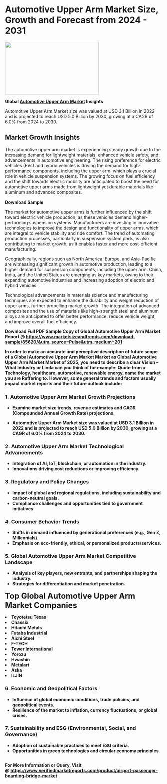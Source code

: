 <H1>Automotive Upper Arm Market Size, Growth and Forecast from 2024 - 2031</H1><img class="aligncenter size-medium wp-image-584254" src="https://thirdeyenews.in/wp-content/uploads/2024/09/Global-Market-Research-300x168.jpeg" alt="" width="300" height="168" /><p><strong>Global&nbsp;<a href="https://www.marketsizeandtrends.com/download-sample/85620/&amp;utm_source=Pulse&amp;utm_medium=201">Automotive Upper Arm Market</a> Insights</strong></p><p>Automotive Upper Arm Market size was valued at USD 3.1 Billion in 2022 and is projected to reach USD 5.0 Billion by 2030, growing at a CAGR of 6.0% from 2024 to 2030.</p><p><h2>Market Growth Insights</h2> <p>The automotive upper arm market is experiencing steady growth due to the increasing demand for lightweight materials, enhanced vehicle safety, and advancements in automotive engineering. The rising preference for electric vehicles (EVs) and hybrid vehicles is driving the demand for high-performance components, including the upper arm, which plays a crucial role in vehicle suspension systems. The growing focus on fuel efficiency and the shift towards electric mobility are anticipated to boost the need for automotive upper arms made from lightweight yet durable materials like aluminum and advanced composites.</p> <p><strong>Download Sample</strong></p> <p>The market for automotive upper arms is further influenced by the shift toward electric vehicle production, as these vehicles demand higher-performing suspension systems. Manufacturers are investing in innovative technologies to improve the design and functionality of upper arms, which are integral to vehicle stability and ride comfort. The trend of automating production processes, particularly in suspension system parts, is also contributing to market growth, as it enables faster and more cost-efficient manufacturing.</p> <p>Geographically, regions such as North America, Europe, and Asia-Pacific are witnessing significant growth in automotive production, leading to a higher demand for suspension components, including the upper arm. China, India, and the United States are emerging as key markets, owing to their expanding automotive industries and increasing adoption of electric and hybrid vehicles.</p> <p>Technological advancements in materials science and manufacturing techniques are expected to enhance the durability and weight reduction of upper arms, further propelling market growth. The integration of advanced composites and the use of materials like high-strength steel and aluminum alloys are anticipated to offer better performance, reduce vehicle weight, and improve overall fuel efficiency.</p> <p><strong></p><p><span class=""><strong>Download Full PDF Sample Copy of Global Automotive Upper Arm Market Report</strong> @ <a href="https://www.marketsizeandtrends.com/download-sample/85620/&amp;utm_source=Pulse&amp;utm_medium=201" target="_blank">https://www.marketsizeandtrends.com/download-sample/85620/&amp;utm_source=Pulse&amp;utm_medium=201</a></span></p><p>In order to make an accurate and perceptive description of future scope of a Global&nbsp;Automotive Upper Arm Market Market as Global&nbsp;Automotive Upper Arm Market Market of 2025, you need to describe a clear Vision &ndash; What Industry or Linda can you think of for example: Quote from a Technology, healthcare, automotive, renewable energy, name the market you are Reffering to. However, some general trends and factors usually impact market reports and their future outlook include:</p><h3>1.&nbsp;<strong>Automotive Upper Arm Market Growth Projections</strong></h3><ul><li>Examine market size trends, revenue estimates and CAGR (Compounded Annual Growth Rate) projections.</li><li><p>Automotive Upper Arm Market size was valued at USD 3.1 Billion in 2022 and is projected to reach USD 5.0 Billion by 2030, growing at a CAGR of 6.0% from 2024 to 2030.</p></li></ul><h3>2.&nbsp;<strong>Automotive Upper Arm Market Technological Advancements</strong></h3><ul><li>Integration of AI, IoT, blockchain, or automation in the industry.</li><li>Innovations driving cost reductions or improving efficiency.</li></ul><h3>3.&nbsp;<strong>Regulatory and Policy Changes</strong></h3><ul><li>Impact of global and regional regulations, including sustainability and carbon-neutral goals.</li><li>Compliance challenges and opportunities tied to government initiatives.</li></ul><h3>4.&nbsp;<strong>Consumer Behavior Trends</strong></h3><ul><li>Shifts in demand influenced by generational preferences (e.g., Gen Z, Millennials).</li><li>Emphasis on eco-friendly, ethical, or personalized products/services.</li></ul><h3>5.&nbsp;<strong>Global Automotive Upper Arm Market Competitive Landscape</strong></h3><ul><li>Analysis of key players, new entrants, and partnerships shaping the industry.</li><li>Strategies for differentiation and market penetration.</li></ul><p data-pm-slice="1 1 []"><span style="color: inherit; font-family: inherit; font-size: 25px;">Top Global Automotive Upper Arm Market Companies</span></p><div class="" data-test-id=""><p><li>Toyotetsu Texas</li><li> Chassix</li><li> Hitachi Metals</li><li> Futaba Industrial</li><li> Aichi Steel</li><li> F-TECH</li><li> Tower International</li><li> Yorozu</li><li> Hwashin</li><li> Metalart</li><li> Aska</li><li> ILJIN</li></p></div><h3>6.&nbsp;<strong>Economic and Geopolitical Factors</strong></h3><ul><li>Influence of global economic conditions, trade policies, and geopolitical events.</li><li>Resilience of the market to inflation, currency fluctuations, or global crises.</li></ul><h3>7.&nbsp;<strong>Sustainability and ESG (Environmental, Social, and Governance)</strong></h3><ul><li>Adoption of sustainable practices to meet ESG criteria.</li><li>Opportunities in green technologies and circular economy principles.</li></ul><h2><strong style="font-size: 14px;">For More Information or Query, Visit @&nbsp;</strong><a style="background-color: #ffffff; font-size: 14px;" href="https://www.marketsizeandtrends.com/report/automotive-upper-arm-market/" target="_blank">https://www.verifiedmarketreports.com/product/airport-passenger-boarding-bridge-market</a></h2>
